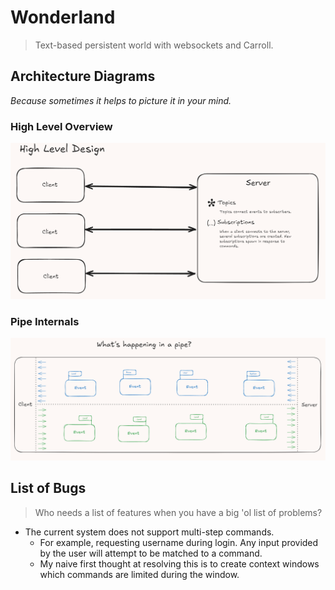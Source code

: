 # Wonderland

> Text-based persistent world with websockets and Carroll.

## Architecture Diagrams

_Because sometimes it helps to picture it in your mind._

### High Level Overview

![High Level Diagram](docs/media/high-level-overview.png)

### Pipe Internals

![What's happening in a Pipe?](docs/media/whats-happening-in-a-pipe.png)



## List of Bugs

> Who needs a list of features when you have a big 'ol list of problems?

- The current system does not support multi-step commands.
  - For example, requesting username during login. Any input provided by the user will attempt to be matched to a command.
  - My naive first thought at resolving this is to create context windows which commands are limited during the window.
